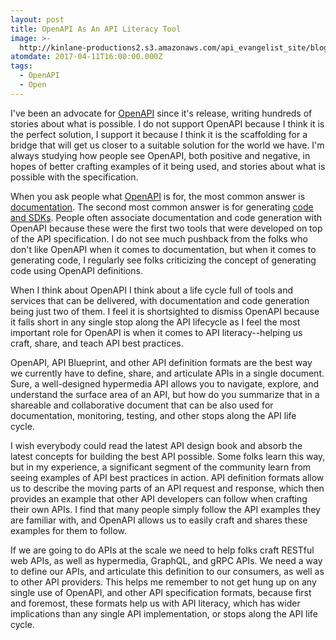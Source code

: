 ```yaml
---
layout: post
title: OpenAPI As An API Literacy Tool
image: >-
  http://kinlane-productions2.s3.amazonaws.com/api_evangelist_site/blog/learning_tag_cloud.jpg
atomdate: 2017-04-11T16:00:00.000Z
tags:
  - OpenAPI
  - Open
---
```

I've been an advocate for [OpenAPI](http://openapis.org) since it's release, writing hundreds of stories about what is possible. I do not support OpenAPI because I think it is the perfect solution, I support it because I think it is the scaffolding for a bridge that will get us closer to a suitable solution for the world we have. I'm always studying how people see OpenAPI, both positive and negative, in hopes of better crafting examples of it being used, and stories about what is possible with the specification.

When you ask people what [OpenAPI](http://openapis.org) is for, the most common answer is [documentation](http://documentation.apievangelist.com). The second most common answer is for generating [code and SDKs](http://sdk.apievangelist.com). People often associate documentation and code generation with OpenAPI because these were the first two tools that were developed on top of the API specification. I do not see much pushback from the folks who don't like OpenAPI when it comes to documentation, but when it comes to generating code, I regularly see folks criticizing the concept of generating code using OpenAPI definitions.

When I think about OpenAPI I think about a life cycle full of tools and services that can be delivered, with documentation and code generation being just two of them. I feel it is shortsighted to dismiss OpenAPI because it falls short in any single stop along the API lifecycle as I feel the most important role for OpenAPI is when it comes to API literacy--helping us craft, share, and teach API best practices.

OpenAPI, API Blueprint, and other API definition formats are the best way we currently have to define, share, and articulate APIs in a single document. Sure, a well-designed hypermedia API allows you to navigate, explore, and understand the surface area of an API, but how do you summarize that in a shareable and collaborative document that can be also used for documentation, monitoring, testing, and other stops along the API life cycle. 

I wish everybody could read the latest API design book and absorb the latest concepts for building the best API possible. Some folks learn this way, but in my experience, a significant segment of the community learn from seeing examples of API best practices in action. API definition formats allow us to describe the moving parts of an API request and response, which then provides an example that other API developers can follow when crafting their own APIs. I find that many people simply follow the API examples they are familiar with, and OpenAPI allows us to easily craft and shares these examples for them to follow.

If we are going to do APIs at the scale we need to help folks craft RESTful web APIs, as well as hypermedia, GraphQL, and gRPC APIs. We need a way to define our APIs, and articulate this definition to our consumers, as well as to other API providers. This helps me remember to not get hung up on any single use of OpenAPI, and other API specification formats, because first and foremost, these formats help us with API literacy, which has wider implications than any single API implementation, or stops along the API life cycle.